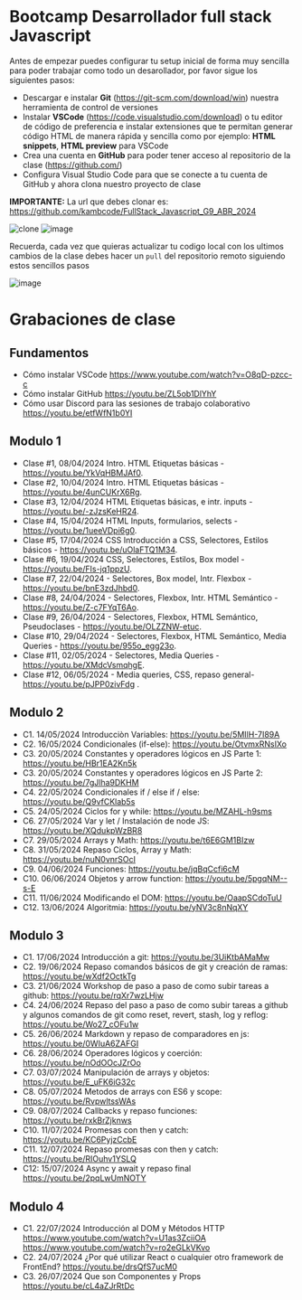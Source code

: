 # Bootcamp Desarrollador full stack Javascript

Antes de empezar puedes configurar tu setup inicial de forma muy sencilla para poder trabajar como todo un desarollador, por favor sigue los siguientes pasos:

- Descargar e instalar **Git** (https://git-scm.com/download/win) nuestra herramienta de control de versiones
- Instalar **VSCode** (https://code.visualstudio.com/download) o tu editor de código de preferencia e instalar extensiones que te permitan generar código HTML de manera rápida y sencilla como por ejemplo: **HTML snippets**, **HTML preview** para VSCode
- Crea una cuenta en **GitHub** para poder tener acceso al repositorio de la clase (https://github.com/)
- Configura Visual Studio Code para que se conecte a tu cuenta de GitHub y ahora clona nuestro proyecto de clase

**IMPORTANTE:** La url que debes clonar es: https://github.com/kambcode/FullStack_Javascript_G9_ABR_2024

![clone](https://github.com/kambcode/FullStack_Javascript_G3_2023_09_04/assets/137812574/b49be206-5c67-40e8-a567-bdd957c549eb)
![image](https://github.com/KamiloMontoya/kambcode_g1/assets/11945476/ca0ce2ad-72ec-431d-b3e1-55b84c64ec13)

Recuerda, cada vez que quieras actualizar tu codigo local con los ultimos cambios de la clase debes hacer un `pull` del repositorio remoto siguiendo estos sencillos pasos

![image](https://github.com/KamiloMontoya/kambcode_g1/assets/11945476/8d8f7da6-aa4c-4d67-9dec-59cd360bda0f)

# Grabaciones de clase
## Fundamentos
- Cómo instalar VSCode https://www.youtube.com/watch?v=O8qD-pzcc-c
- Cómo instalar GitHub https://youtu.be/ZL5ob1DlYhY
- Cómo usar Discord para las sesiones de trabajo colaborativo https://youtu.be/etfWfN1b0YI
## Modulo 1
- Clase #1, 08/04/2024 Intro. HTML Etiquetas básicas - https://youtu.be/YkVqHBMJAf0.
- Clase #2, 10/04/2024 Intro. HTML Etiquetas básicas - https://youtu.be/4unCUKrX6Rg.
- Clase #3, 12/04/2024 HTML Etiquetas básicas, e intr. inputs - https://youtu.be/-zJzsKeHR24.
- Clase #4, 15/04/2024 HTML Inputs, formularios, selects - https://youtu.be/1ueeVDpi6g0.
- Clase #5, 17/04/2024 CSS Introducción a CSS, Selectores, Estilos básicos - https://youtu.be/uOlaFTQ1M34.
- Clase #6, 19/04/2024 CSS, Selectores, Estilos, Box model - https://youtu.be/FIs-jq1ppzU.
- Clase #7, 22/04/2024 - Selectores, Box model, Intr. Flexbox - https://youtu.be/bnE3zdJhbd0.
- Clase #8, 24/04/2024 - Selectores, Flexbox, Intr. HTML Semántico - https://youtu.be/Z-c7FYqT6Ao.
- Clase #9, 26/04/2024 - Selectores, Flexbox, HTML Semántico, Pseudoclases - https://youtu.be/OLZZNW-etuc.
- Clase #10, 29/04/2024 - Selectores, Flexbox, HTML Semántico, Media Queries - https://youtu.be/955o_egg23o.
- Clase #11, 02/05/2024 - Selectores, Media Queries - https://youtu.be/XMdcVsmqhgE.
- Clase #12, 06/05/2024 - Media queries, CSS, repaso general- https://youtu.be/pJPP0zivFdg  .


## Modulo 2
- C1. 14/05/2024 Introducciòn Variables: https://youtu.be/5MIlH-7I89A
- C2. 16/05/2024 Condicionales (if-else): https://youtu.be/OtvmxRNsIXo
- C3. 20/05/2024 Constantes y operadores lógicos en JS Parte 1: https://youtu.be/HBr1EA2Kn5k
- C3. 20/05/2024 Constantes y operadores lógicos en JS Parte 2: https://youtu.be/7gJlha9DKHM
- C4. 22/05/2024 Condicionales if / else if / else: https://youtu.be/Q9vfCKlab5s
- C5. 24/05/2024 Ciclos for y while: https://youtu.be/MZAHL-h9sms
- C6. 27/05/2024 Var y let / Instalación de node JS: https://youtu.be/XQdukpWzBR8
- C7. 29/05/2024 Arrays y Math: https://youtu.be/t6E6GM1BIzw
- C8. 31/05/2024 Repaso Ciclos, Array y Math: https://youtu.be/nuN0vnrSOcI
- C9. 04/06/2024 Funciones: https://youtu.be/jqBqCcfi6cM
- C10. 06/06/2024 Objetos y arrow function: https://youtu.be/5pgqNM--s-E
- C11. 11/06/2024 Modificando el DOM: https://youtu.be/OaapSCdoTuU
- C12. 13/06/2024 Algoritmia: https://youtu.be/yNV3c8nNqXY

## Modulo 3
- C1. 17/06/2024 Introducción a git: https://youtu.be/3UiKtbAMaMw
- C2. 19/06/2024 Repaso comandos básicos de git y creación de ramas: https://youtu.be/wXdf2OctkTg
- C3. 21/06/2024 Workshop de paso a paso de como subir tareas a github: https://youtu.be/rqXr7wzLHjw
- C4. 24/06/2024 Repaso del paso a paso de como subir tareas a github y algunos comandos de git como reset, revert, stash, log y reflog: https://youtu.be/Wo27_cOFu1w
- C5. 26/06/2024 Markdown y repaso de comparadores en js: https://youtu.be/0WIuA6ZAFGI
- C6. 28/06/2024 Operadores lógicos y coerción: https://youtu.be/nOdOOcJZrOo
- C7. 03/07/2024 Manipulación de arrays y objetos: https://youtu.be/E_uFK6iG32c
- C8. 05/07/2024 Metodos de arrays con ES6 y scope: https://youtu.be/RvpwltssWAs
- C9. 08/07/2024 Callbacks y repaso funciones: https://youtu.be/rxkBrZjknws
- C10. 11/07/2024 Promesas con then y catch: https://youtu.be/KC6PyjzCcbE
- C11. 12/07/2024 Repaso promesas con then y catch: https://youtu.be/RIOuhv1YSLQ
- C12: 15/07/2024 Async y await y repaso final https://youtu.be/2pqLwUmNOTY

## Modulo 4
- C1. 22/07/2024 Introducción al DOM y Métodos HTTP https://www.youtube.com/watch?v=U1as3ZciiOA  https://www.youtube.com/watch?v=ro2eGLkVKvo 
- C2. 24/07/2024 ¿Por qué utilizar React o cualquier otro framework de FrontEnd? https://youtu.be/drsQfS7ucM0
- C3. 26/07/2024 Que son Componentes y Props https://youtu.be/cL4aZJrRtDc

